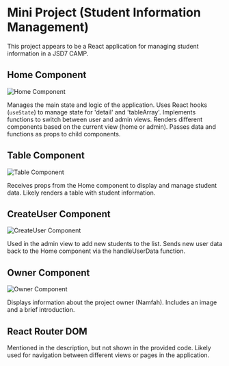# Mini Project (Student Information Management)

This project appears to be a React application for managing student information in a JSD7 CAMP.

## Home Component

![Home Component](https://github.com/user-attachments/assets/5d355e83-dbb8-4c2c-99d8-225cfaba1b4b)

Manages the main state and logic of the application. Uses React hooks (`useState`) to manage state for 'detail' and 'tableArray'. Implements functions to switch between user and admin views. Renders different components based on the current view (home or admin). Passes data and functions as props to child components.

## Table Component

![Table Component](https://github.com/user-attachments/assets/b73499dc-4902-414b-a672-e6d64b2da8c6)

Receives props from the Home component to display and manage student data. Likely renders a table with student information.

## CreateUser Component

![CreateUser Component](https://github.com/user-attachments/assets/b301bc0c-e146-4da0-a643-fdc55445d3bf)

Used in the admin view to add new students to the list. Sends new user data back to the Home component via the handleUserData function.

## Owner Component

![Owner Component](https://github.com/user-attachments/assets/15ef7cb7-673b-4aa5-b07f-12fb54f44456)

Displays information about the project owner (Namfah). Includes an image and a brief introduction.

## React Router DOM

Mentioned in the description, but not shown in the provided code. Likely used for navigation between different views or pages in the application.
